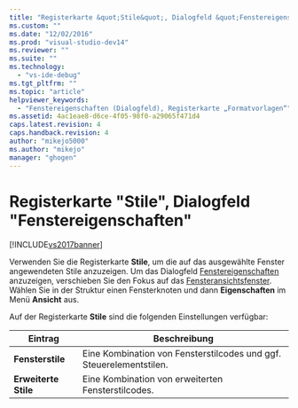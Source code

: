 ```yaml
---
title: "Registerkarte &quot;Stile&quot;, Dialogfeld &quot;Fenstereigenschaften&quot; | Microsoft Docs"
ms.custom: ""
ms.date: "12/02/2016"
ms.prod: "visual-studio-dev14"
ms.reviewer: ""
ms.suite: ""
ms.technology: 
  - "vs-ide-debug"
ms.tgt_pltfrm: ""
ms.topic: "article"
helpviewer_keywords: 
  - "Fenstereigenschaften (Dialogfeld), Registerkarte „Formatvorlagen“"
ms.assetid: 4ac1eae8-d6ce-4f05-98f0-a29065f471d4
caps.latest.revision: 4
caps.handback.revision: 4
author: "mikejo5000"
ms.author: "mikejo"
manager: "ghogen"
---
```

# Registerkarte &quot;Stile&quot;, Dialogfeld &quot;Fenstereigenschaften&quot;
[!INCLUDE[vs2017banner](../code-quality/includes/vs2017banner.md)]

Verwenden Sie die Registerkarte **Stile**, um die auf das ausgewählte Fenster angewendeten Stile anzuzeigen.  Um das Dialogfeld [Fenstereigenschaften](../debugger/window-properties-dialog-box.md) anzuzeigen, verschieben Sie den Fokus auf das [Fensteransichtsfenster](../debugger/windows-view.md).  Wählen Sie in der Struktur einen Fensterknoten und dann **Eigenschaften** im Menü **Ansicht** aus.  
  
 Auf der Registerkarte **Stile** sind die folgenden Einstellungen verfügbar:  
  
|Eintrag|Beschreibung|  
|-------------|------------------|  
|**Fensterstile**|Eine Kombination von Fensterstilcodes und ggf. Steuerelementstilen.|  
|**Erweiterte Stile**|Eine Kombination von erweiterten Fensterstilcodes.|